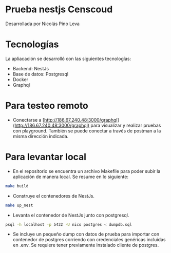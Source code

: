 # Prueba nestjs Censcoud

Desarrollada por Nicolás Pino Leva

# Tecnologías

La apliacación se desarrolló con las siguientes tecnologías:
- Backend: NestJs
- Base de datos: Postgresql
- Docker
- Graphql

# Para testeo remoto
  - Conectarse a [http://186.67.240.48:3000/graphql](http://186.67.240.48:3000/graphql) para visualizar y realizar pruebas con playground. También se puede conectar a través de postman a la misma dirección indicada.


# Para levantar local
- En el repositorio se encuentra un archivo Makefile para poder subir la aplicación de manera local. Se resume en lo siguiente:
```bash
make build
```
- Construye el contenedores de NestJs.

```bash
make up_nest
```
- Levanta el contenedor de NestJs junto con postgresql.

```bash
psql -h localhost -p 5432 -U nico postgres < dumpdb.sql
```

- Se incluye un pequeño dump con datos de prueba para importar con contenedor de postgres corriendo con credenciales genéricas incluidas en .env. Se requiere tener previamente instalado cliente de postgres.
